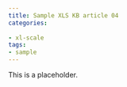 ```yaml
---
title: Sample XLS KB article 04
categories:
 
- xl-scale
tags:
- sample
---
```


This is a placeholder.
